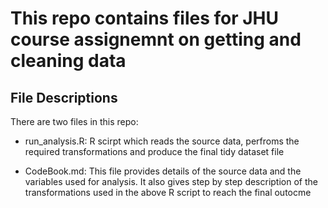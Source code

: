 # This repo contains files for JHU course assignemnt on getting and cleaning data

## File Descriptions

There are two files in this repo:

- run_analysis.R: R scirpt which reads the source data, perfroms the required transformations
and produce the final tidy dataset file

- CodeBook.md: This file provides details of the source data and the variables used for
analysis. It also gives step by step description of the transformations used in the above R
script to reach the final outocme
